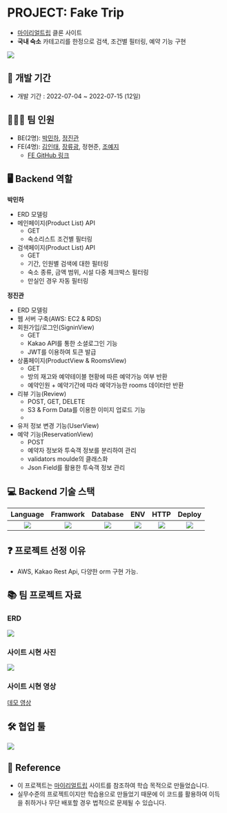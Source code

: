 # PROJECT: Fake Trip
- [마이리얼트립](https://www.myrealtrip.com/) 클론 사이트
- **국내 숙소** 카테고리를 한정으로 검색, 조건별 필터링, 예약 기능 구현
<img src="https://velog.velcdn.com/images/miracle-21/post/71493c6e-5b0b-44ee-8b9a-aebbdec89d26/image.png">

## 📆 개발 기간
- 개발 기간 : 2022-07-04 ~ 2022-07-15 (12일)

## 🧑🏻‍💻 팀 인원
- BE(2명): [박민하](https://github.com/miracle-21), [정진관](https://github.com/dingwan0331)
- FE(4명): [김인태](https://github.com/dlsxody1), [장류광](https://github.com/dkzks44), 정현준, [조예지](https://github.com/Dumibell)
  - [FE GitHub 링크](https://github.com/wecode-bootcamp-korea/34-2nd-Fake-Trip-frontend)

## 🖥 Backend 역할

**박민하**
- ERD 모델링
- 메인페이지(Product List) API
  - GET
  - 숙소리스트 조건별 필터링
- 검색페이지(Product List) API
  - GET
  - 기간, 인원별 검색에 대한 필터링
  - 숙소 종류, 금액 범위, 시설 다중 체크박스 필터링
  - 만실인 경우 자동 필터링

**정진관**
- ERD 모델링
- 웹 서버 구축(AWS: EC2 & RDS)
- 회원가입/로그인(SigninView)
  - GET
  - Kakao API를 통한 소셜로그인 기능
  - JWT를 이용하여 토큰 발급
- 상품페이지(ProductView & RoomsView)
  - GET
  - 방의 재고와 예약테이블 현황에 따른 예약가능 여부 반환
  - 예약인원 + 예약기간에 따라 예약가능한 rooms 데이터만 반환
- 리뷰 기능(Review)
  - POST, GET, DELETE
  - S3 & Form Data를 이용한 이미지 업로드 기능
  - 
- 유저 정보 변경 기능(UserView)
- 예약 기능(ReservationView)
  - POST
  - 예약자 정보와 투숙객 정보를 분리하여 관리
  - validators moulde의 클래스화
  - Json Field를 활용한 투숙객 정보 관리
## 💻 Backend 기술 스택

|                                                Language                                                |                                                Framwork                                                |                                               Database                                               |                                                     ENV                                                      |                                                   HTTP                                                   |                                                  Deploy                                                 |
| :----------------------------------------------------------------------------------------------------: | :----------------------------------------------------------------------------------------------------: | :--------------------------------------------------------------------------------------------------: | :----------------------------------------------------------------------------------------------------------: | :------------------------------------------------------------------------------------------------------: |:------------------------------------------------------------------------------------------------------: |
| <img src="https://img.shields.io/badge/python-3776AB?style=for-the-badge&logo=python&logoColor=white"> | <img src="https://img.shields.io/badge/django-092E20?style=for-the-badge&logo=django&logoColor=white"> | <img src="https://img.shields.io/badge/mysql-4479A1?style=for-the-badge&logo=mysql&logoColor=black"> | <img src="https://img.shields.io/badge/miniconda3-44A833?style=for-the-badge&logo=anaconda&logoColor=white"> | <img src="https://img.shields.io/badge/postman-FF6C37?style=for-the-badge&logo=postman&logoColor=white"> | <img src="https://img.shields.io/badge/aws-232F3E?style=for-the-badge&logo=Amazon AWS&logoColor=white"> 


## ❓ 프로젝트 선정 이유
- AWS, Kakao Rest Api, 다양한 orm 구현 가능.

## 📚 팀 프로젝트 자료

### ERD
![](https://velog.velcdn.com/images/miracle-21/post/79930301-e01b-433b-90c5-a8ffa096cb55/image.png)

### 사이트 시현 사진
![](https://velog.velcdn.com/images/miracle-21/post/cc383f7c-c4ec-4696-9acf-f5d1c42f33ae/image.gif)

### 사이트 시현 영상
[데모 영상](https://ifh.cc/v/oppC60.mp4)

## 🛠 협업 툴
![](https://velog.velcdn.com/images/miracle-21/post/0e0445ab-4831-4592-9db0-6c1eeae03c08/image.png)

## 🔖 Reference
- 이 프로젝트는 [마이리얼트립](https://www.myrealtrip.com/) 사이트를 참조하여 학습 목적으로 만들었습니다.
- 실무수준의 프로젝트이지만 학습용으로 만들었기 때문에 이 코드를 활용하여 이득을 취하거나 무단 배포할 경우 법적으로 문제될 수 있습니다.

